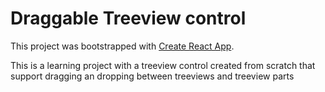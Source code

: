 # Draggable Treeview control

This project was bootstrapped with [Create React App](https://github.com/facebook/create-react-app).

This is a learning project with a treeview control created from scratch that support dragging an dropping between treeviews and treeview parts
